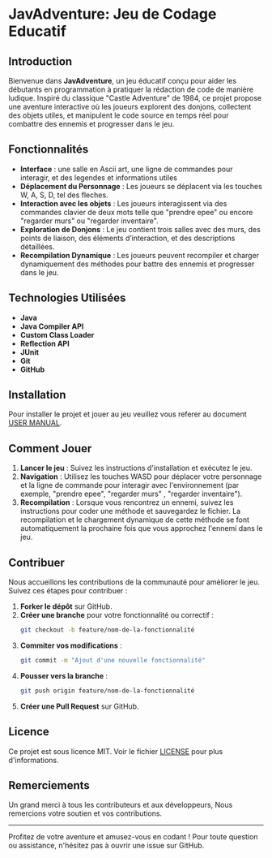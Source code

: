 # JavAdventure: Jeu de Codage Educatif

## Introduction

Bienvenue dans **JavAdventure**, un jeu éducatif conçu pour aider les débutants en programmation à pratiquer la rédaction de code de manière ludique. Inspiré du classique "Castle Adventure" de 1984, ce projet propose une aventure interactive où les joueurs explorent des donjons, collectent des objets utiles, et manipulent le code source en temps réel pour combattre des ennemis et progresser dans le jeu.



## Fonctionnalités

- **Interface** : une salle en Ascii art, une ligne de commandes pour interagir, et des legendes et informations utiles
- **Déplacement du Personnage** : Les joueurs se déplacent via les touches W, A, S, D, tel des fleches.
- **Interaction avec les objets** : Les joueurs interagissent via des commandes clavier de deux mots telle que "prendre epee" ou encore "regarder murs" ou "regarder inventaire".
- **Exploration de Donjons** : Le jeu contient trois salles avec des murs, des points de liaison, des éléments d’interaction, et des descriptions détaillées.
- **Recompilation Dynamique** : Les joueurs peuvent recompiler et charger dynamiquement des méthodes pour battre des ennemis et progresser dans le jeu.

## Technologies Utilisées

- **Java**
- **Java Compiler API**
- **Custom Class Loader**
- **Reflection API**
- **JUnit**
- **Git**
- **GitHub**

## Installation

Pour installer le projet et jouer au jeu veuillez vous referer au document [USER MANUAL](USER_MANUAL.md).

## Comment Jouer

1. **Lancer le jeu** : Suivez les instructions d'installation et exécutez le jeu.
2. **Navigation** : Utilisez les touches WASD pour déplacer votre personnage et la ligne de commande pour interagir avec l'environnement (par exemple, "prendre epee", "regarder murs" , "regarder inventaire").
3. **Recompilation** : Lorsque vous rencontrez un ennemi, suivez les instructions pour coder une méthode et sauvegardez le fichier. La recompilation et le chargement dynamique de cette méthode se font automatiquement la prochaine fois que vous approchez l'ennemi dans le jeu.

## Contribuer

Nous accueillons les contributions de la communauté pour améliorer le jeu. Suivez ces étapes pour contribuer :

1. **Forker le dépôt** sur GitHub.
2. **Créer une branche** pour votre fonctionnalité ou correctif :
    ```sh
    git checkout -b feature/nom-de-la-fonctionnalité
    ```
3. **Commiter vos modifications** :
    ```sh
    git commit -m "Ajout d'une nouvelle fonctionnalité"
    ```
4. **Pousser vers la branche** :
    ```sh
    git push origin feature/nom-de-la-fonctionnalité
    ```
5. **Créer une Pull Request** sur GitHub.

## Licence

Ce projet est sous licence MIT. Voir le fichier [LICENSE](LICENSE) pour plus d'informations.

## Remerciements

Un grand merci à tous les contributeurs et aux développeurs, Nous remercions votre soutien et vos contributions.

---

Profitez de votre aventure et amusez-vous en codant ! Pour toute question ou assistance, n'hésitez pas à ouvrir une issue sur GitHub.
